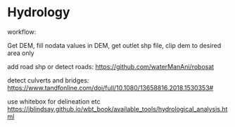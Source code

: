 # Hydrology

workflow:

  Get DEM, fill nodata values in DEM, get outlet shp file, clip dem  to desired area only
	
  add road shp or detect roads: https://github.com/waterManAni/robosat
	
  detect culverts and bridges: https://www.tandfonline.com/doi/full/10.1080/13658816.2018.1530353#
	
  use whitebox for delineation etc https://jblindsay.github.io/wbt_book/available_tools/hydrological_analysis.html
